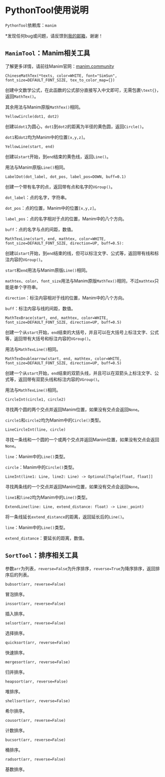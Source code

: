 # PythonTool使用说明

`PythonTool`依赖库：`manim`

*发现任何bug或问题，请反馈到[我的邮箱](malito:tommy1008@dingtalk.com)，谢谢！

## `ManimTool`：$\text{Manim}$相关工具

了解更多详情，请前往$\text{Manim}$官网：[manim.community](https://www.manim.community)

```renpy
ChineseMathTex(*texts, color=WHITE, font="SimSun", font_size=DEFAULT_FONT_SIZE, tex_to_color_map={})
```

创建中文数学公式，在此函数的公式部分直接写入中文即可，无需包裹`\text{}`，返回`MathTex()`。

其余用法与$\text{Manim}$原版`MathTex()`相同。

```renpy
YellowCircle(dot1, dot2)
```

创建以`dot1`为圆心，`dot1`到`dot2`的距离为半径的黄色圆，返回`Circle()`。

`dot1`和`dot2`均为$\text{Manim}$中的位置`[x,y,z]`。

```renpy
YellowLine(start, end)
```

创建以`start`开始，到`end`结束的黄色线，返回`Line()`。

用法与$\text{Manim}$原版`Line()`相同。

```renpy
LabelDot(dot_label, dot_pos, label_pos=DOWN, buff=0.1)
```

创建一个带有名字的点，返回带有点和名字的`VGroup()`。

`dot_label`：点的名字，字符串。

`dot_pos`：点的位置，$\text{Manim}$中的位置`[x,y,z]`。

`label_pos`：点的名字相对于点的位置，$\text{Manim}$中的八个方向。

`buff`：点的名字与点的间距，数值。

```renpy
MathTexLine(start, end, mathtex, color=WHITE, font_size=DEFAULT_FONT_SIZE, direction=UP, buff=0.5):
```

创建以`start`开始，到`end`结束的线，但可以标注文字、公式等，返回带有线和标注内容的`VGroup()`。

`start`和`end`用法与$\text{Manim}$原版`Line()`相同。

`mathtex`、`color`、`font_size`用法与$\text{Manim}$原版`MathTex()`相同，不过`mathtex`只能是单个字符串。

`direction`：标注内容相对于线的位置，$\text{Manim}$中的八个方向。

`buff`：标注内容与线的间距，数值。

```renpy
MathTexBrace(start, end, mathtex, color=WHITE, font_size=DEFAULT_FONT_SIZE, direction=UP, buff=0.5)
```

创建一个从`start`开始，`end`结束的大括号，并且可以在大括号上标注文字、公式等，返回带有大括号和标注内容的`VGroup()`。

用法与`MathTexLine()`相同。

```renpy
MathTexDoublearrow(start, end, mathtex, color=WHITE, font_size=DEFAULT_FONT_SIZE, direction=UP, buff=0.5)
```

创建一个从`start`开始，`end`结束的双箭头线，并且可以在双箭头上标注文字、公式等，返回带有双箭头线和标注内容的`VGroup()`。

用法与`MathTexLine()`相同。

```renpy
CircleInt(circle1, circle2)
```

寻找两个圆的两个交点并返回$\text{Manim}$位置，如果没有交点会返回`None`。

`circle1`和`circle2`均为$\text{Manim}$中的`Circle()`类型。

```renpy
LineCircleInt(line, circle)
```

寻找一条线和一个圆的一个或两个交点并返回$\text{Manim}$位置，如果没有交点会返回`None`。

`line`：$\text{Manim}$中的`Line()`类型。

`circle`：$\text{Manim}$中的`Circle()`类型。

```renpy
LineInt(line1: Line, line2: Line) -> Optional[Tuple[float, float]]
```

寻找两条线的一个交点并返回$\text{Manim}$位置，如果没有交点会返回`None`。

`line1`和`line2`均为$\text{Manim}$中的`Line()`类型。

```renpy
ExtendLine(line: Line, extend_distance: float) -> Line:_point)
```

将一条线延长`extend_distance`的距离，返回延长后的`Line()`。





`line`：$\text{Manim}$中的`Line()`类型。

`extend_distance`：要延长的距离，数值。

## `SortTool`：排序相关工具

参数`arr`为列表，`reverse=False`为升序排序，`reverse=True`为降序排序，返回排序后的列表。

```renpy
bubsort(arr, reverse=False)
```

冒泡排序。

```renpy
inssort(arr, reverse=False)
```

插入排序。

```renpy
selsort(arr, reverse=False)
```

选择排序。

```renpy
quicksort(arr, reverse=False)
```

快速排序。

```renpy
mergesort(arr, reverse=False)
```

归并排序。

```renpy
heapsort(arr, reverse=False)
```

堆排序。

```renpy
shellsort(arr, reverse=False)
```

希尔排序。

```renpy
cousort(arr, reverse=False)
```

计数排序。

```renpy
bucsort(arr, reverse=False)
```

桶排序。

```renpy
radsort(arr, reverse=False)
```

基数排序。
